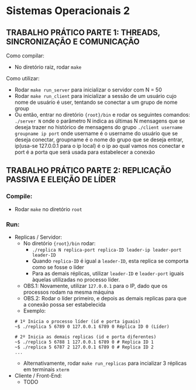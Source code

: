 # Sistemas Operacionais 2 
## TRABALHO PRÁTICO PARTE 1: THREADS, SINCRONIZAÇÃO E COMUNICAÇÃO

Como compilar:

  - No diretório raiz, rodar `make`

Como utilizar:

- Rodar `make run_server` para inicializar o servidor com N = 50
- Rodar `make run_client` para inicializar a sessão de um usuário cujo nome de usuário é user, tentando se conectar a um grupo de nome group
- Ou então, entrar no diretório `{root}/bin` e rodar os seguintes comandos:
`./server N` onde o parâmetro N indica as últimas N mensagens que se deseja trazer no histórico de mensagens do grupo 
`./client username groupname ip port` onde username é o username do usuário que se deseja conectar, groupname é o nome do grupo que se deseja entrar, ip(usa-se 127.0.0.1 para o ip local) é o ip ao qual vamos nos conectar e port é a porta que será usada para estabelecer a conexão

## TRABALHO PRÁTICO PARTE 2: REPLICAÇÃO PASSIVA E ELEIÇÃO DE LÍDER

### Compile:
- Rodar `make` no diretório `root`

### Run:
- Replicas / Servidor: 
  - No diretório `{root}/bin` rodar:
    - `./replica N replica-port replica-ID leader-ip leader-port leader-ID`
    - Quando `replica-ID` é igual a `leader-ID`, esta replica se comporta como se fosse o líder
    - Para as demais réplicas, utilizar `leader-ID` e `leader-port` iguais àquelas utilizadas no processo líder.
  - OBS.1: Novamente, utilizar `127.0.0.1` para o IP, dado que os processos rodam na mesma máquina
  - OBS.2: Rodar o líder primeiro, e depois as demais replicas para que a conexão possa ser estabelecida
  - Exemplo:
  ```
  # 1º Inicia o processo líder (id e porta iguais)
  ~$ ./replica 5 6789 0 127.0.0.1 6789 0 Réplica ID 0 (Líder)

  # 2º Inicia as demais replicas (id e porta diferentes)
  ~$ ./replica 5 6788 1 127.0.0.1 6789 0 # Replica ID 1
  ~$ ./replica 5 6787 2 127.0.0.1 6789 0 # Replica ID 2
  ...
  ```
  - Alternativamente, rodar `make run_replicas` para incializar 3 réplicas em terminais `xterm`
- Cliente / Front-End:
  - TODO
